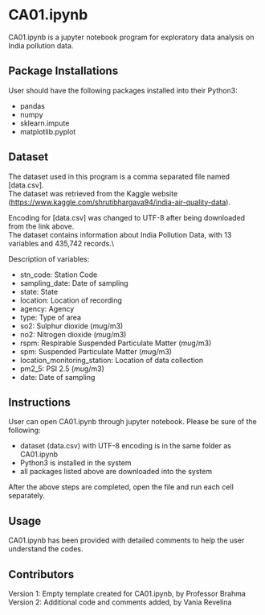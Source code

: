 # CA01.ipynb

CA01.ipynb is a jupyter notebook program for exploratory data analysis on India pollution data.

## Package Installations

User should have the following packages installed into their Python3:
* pandas
* numpy
* sklearn.impute
* matplotlib.pyplot

## Dataset

The dataset used in this program is a comma separated file named [data.csv].\
The dataset was retrieved from the Kaggle website (https://www.kaggle.com/shrutibhargava94/india-air-quality-data).

Encoding for [data.csv] was changed to UTF-8 after being downloaded from the link above.\
The dataset contains information about India Pollution Data, with 13 variables and 435,742 records.\

Description of variables:
 * stn_code: Station Code
 * sampling_date: Date of sampling
 * state: State
 * location: Location of recording
 * agency: Agency
 * type: Type of area
 * so2: Sulphur dioxide (*mu*g/m3)
 * no2: Nitrogen dioxide (*mu*g/m3)
 * rspm: Respirable Suspended Particulate Matter (*mu*g/m3)
 * spm: Suspended Particulate Matter (*mu*g/m3)
 * location_monitoring_station: Location of data collection
 * pm2_5: PSI 2.5 (*mu*g/m3)
 * date: Date of sampling

## Instructions

User can open CA01.ipynb through jupyter notebook.
Please be sure of the following:
* dataset (data.csv) with UTF-8 encoding is in the same folder as CA01.ipynb
* Python3 is installed in the system
* all packages listed above are downloaded into the system

After the above steps are completed, open the file and run each cell separately.

## Usage

CA01.ipynb has been provided with detailed comments to help the user understand the codes.

## Contributors
Version 1: Empty template created for CA01.ipynb, by Professor Brahma\
Version 2: Additional code and comments added, by Vania Revelina
